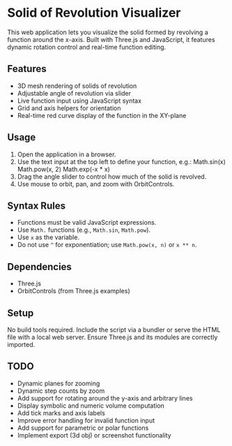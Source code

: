# Solid of Revolution Visualizer

This web application lets you visualize the solid formed by revolving a function around the x-axis. Built with Three.js and JavaScript, it features dynamic rotation control and real-time function editing.

## Features

- 3D mesh rendering of solids of revolution
- Adjustable angle of revolution via slider
- Live function input using JavaScript syntax
- Grid and axis helpers for orientation
- Real-time red curve display of the function in the XY-plane

## Usage

1. Open the application in a browser.
2. Use the text input at the top left to define your function, e.g.:
Math.sin(x)
Math.pow(x, 2)
Math.exp(-x * x)
3. Drag the angle slider to control how much of the solid is revolved.
4. Use mouse to orbit, pan, and zoom with OrbitControls.

## Syntax Rules

- Functions must be valid JavaScript expressions.
- Use `Math.` functions (e.g., `Math.sin`, `Math.pow`).
- Use `x` as the variable.
- Do not use `^` for exponentiation; use `Math.pow(x, n)` or `x ** n`.

## Dependencies

- Three.js
- OrbitControls (from Three.js examples)

## Setup

No build tools required. Include the script via a bundler or serve the HTML file with a local web server. Ensure Three.js and its modules are correctly imported.

## TODO

- Dynamic planes for zooming
- Dynamic step counts by zoom
- Add support for rotating around the y-axis and arbitrary lines
- Display symbolic and numeric volume computation
- Add tick marks and axis labels
- Improve error handling for invalid function input
- Add support for parametric or polar functions
- Implement export (3d obj) or screenshot functionality
